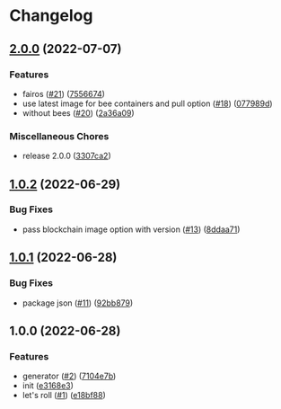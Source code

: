 # Changelog

## [2.0.0](https://github.com/fairDataSociety/fdp-play/compare/v1.0.2...v2.0.0) (2022-07-07)


### Features

* fairos ([#21](https://github.com/fairDataSociety/fdp-play/issues/21)) ([7556674](https://github.com/fairDataSociety/fdp-play/commit/75566746000a36296fddf3efe737038be39ff25b))
* use latest image for bee containers and pull option ([#18](https://github.com/fairDataSociety/fdp-play/issues/18)) ([077989d](https://github.com/fairDataSociety/fdp-play/commit/077989dfe747cd5d1c10a4cc29b8104315fd3c9b))
* without bees ([#20](https://github.com/fairDataSociety/fdp-play/issues/20)) ([2a36a09](https://github.com/fairDataSociety/fdp-play/commit/2a36a097f1a90294772be2ef9574f890f67566b3))


### Miscellaneous Chores

* release 2.0.0 ([3307ca2](https://github.com/fairDataSociety/fdp-play/commit/3307ca25f61b721122cec856a58bc59f31a4b413))

## [1.0.2](https://github.com/fairDataSociety/fdp-play/compare/v1.0.1...v1.0.2) (2022-06-29)


### Bug Fixes

* pass blockchain image option with version ([#13](https://github.com/fairDataSociety/fdp-play/issues/13)) ([8ddaa71](https://github.com/fairDataSociety/fdp-play/commit/8ddaa710f92c17462e7a16c8a944fac5da588b77))

## [1.0.1](https://github.com/fairDataSociety/fdp-play/compare/v1.0.0...v1.0.1) (2022-06-28)


### Bug Fixes

* package json ([#11](https://github.com/fairDataSociety/fdp-play/issues/11)) ([92bb879](https://github.com/fairDataSociety/fdp-play/commit/92bb879c8de6910f005ee338926b72a7ff74d9a4))

## 1.0.0 (2022-06-28)


### Features

* generator ([#2](https://github.com/fairDataSociety/fdp-play/issues/2)) ([7104e7b](https://github.com/fairDataSociety/fdp-play/commit/7104e7b42b9c4e4ce8e9091e3cead5a571add81d))
* init ([e3168e3](https://github.com/fairDataSociety/fdp-play/commit/e3168e3aba522e3bade8fca84905f8c3c9dc6a59))
* let's roll ([#1](https://github.com/fairDataSociety/fdp-play/issues/1)) ([e18bf88](https://github.com/fairDataSociety/fdp-play/commit/e18bf882fe2c55e97adc9a0069263b26be36ac9e))
